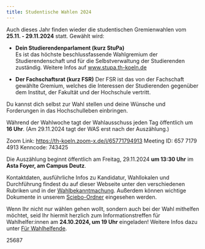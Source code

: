 ```yaml
---
title: Studentische Wahlen 2024
---
```


<!-- **!! DU BIST GEFRAGT !!** -->

Auch dieses Jahr finden wieder die studentischen Gremienwahlen vom **25.11. - 29.11.2024** statt. Gewählt wird:

- **Dein Studierendenparlament (kurz StuPa)**  
  Es ist das höchste beschlussfassende Wahlgremium der Studierendenschaft und für die Selbstverwaltung der Studierenden zuständig.
  Weitere Infos auf www.stupa.th-koeln.de

- **Der Fachschaftsrat (kurz FSR)**
  Der FSR ist das von der Fachschaft gewählte Gremium, welches die Interessen der Studierenden gegenüber dem Institut, der Fakultät und der Hochschule vertritt.

Du kannst dich selbst zur Wahl stellen und deine Wünsche und Forderungen in das Hochschulleben einbringen.

<!--Du kannst einem der Wahllokale in der Woche vom **25.11.24 - 29.11.24** einen Besuch abstatten und wählst deine:n Kandidierende:n für das StuPa und FSR.-->

Während der Wahlwoche tagt der Wahlausschuss jeden Tag öffentlich um **16 Uhr**. (Am 29.11.2024 tagt der WAS erst nach der Auszählung.)

Zoom Link: https://th-koeln.zoom-x.de/j/65771794913
Meeting ID: 657 7179 4913
Kenncode: 743425

Die Auszählung beginnt öffentlich am Freitag, 29.11.2024 **um 13:30 Uhr** im **Asta Foyer, am Campus Deutz**.

Kontaktdaten, ausführliche Infos zu Kandidatur, Wahllokalen und Durchführung findest du auf dieser Webseite unter den verschiedenen Rubriken und in der [Wahlbekanntmachung](https://th-koeln.sciebo.de/f/864066007).
Außerdem können wichtige Dokumente in unserem [Sciebo-Ordner](https://th-koeln.sciebo.de/apps/files/?dir=/Wahlen/Wahlausschuss_TH_Koeln/WAS_202X/WAS_2024.2/Info%20Ordner%20%C3%96ffentlichkeit&fileid=863630500) eingesehen werden.

Wenn Ihr nicht nur wählen gehen wollt, sondern auch bei der Wahl mithelfen möchtet, seid Ihr hiermit herzlich zum Informationstreffen für Wahlhelfer:innen am **24.10.2024, um 19 Uhr** eingeladen! Weitere Infos dazu unter [Für Wahlhelfende](/fuer-wahlhelfende).

<!--Die Auslosung der Listenreihenfolge findet am **31.10.24 um 13:30** via Zoom statt.

Meeting ID: 683 1831 0538
Kenncode: -->  25687

<!--_Amtliche Wahlergebnisse werden unter [Wahlergebnisse](/wahlergebnisse) spätestens ab dem 03. Dezember 2024 zu finden sein._-->
